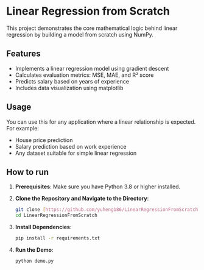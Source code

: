 # Linear Regression from Scratch

This project demonstrates the core mathematical logic behind linear regression by building a model from scratch using NumPy.

## Features
- Implements a linear regression model using gradient descent
- Calculates evaluation metrics: MSE, MAE, and R² score
- Predicts salary based on years of experience
- Includes data visualization using matplotlib

## Usage
You can use this for any application where a linear relationship is expected. For example:
- House price prediction
- Salary prediction based on work experience
- Any dataset suitable for simple linear regression

## How to run

1.  **Prerequisites**: Make sure you have Python 3.8 or higher installed.

2.  **Clone the Repository and Navigate to the Directory**:
    ```bash
    git clone [https://github.com/yuheng186/LinearRegressionFromScratch.git](https://github.com/yuheng186/LinearRegressionFromScratch.git)
    cd LinearRegressionFromScratch
    ```

3.  **Install Dependencies**:
    ```bash
    pip install -r requirements.txt
    ```

4.  **Run the Demo**:
    ```bash
    python demo.py
    ```